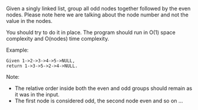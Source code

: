 Given a singly linked list, group all odd nodes together followed by the even nodes. Please note here we are talking about the node number and not the value in the nodes.

You should try to do it in place. The program should run in O(1) space complexity and O(nodes) time complexity.

Example:
```
Given 1->2->3->4->5->NULL,
return 1->3->5->2->4->NULL.
```
Note:
- The relative order inside both the even and odd groups should remain as it was in the input. 
- The first node is considered odd, the second node even and so on ...

